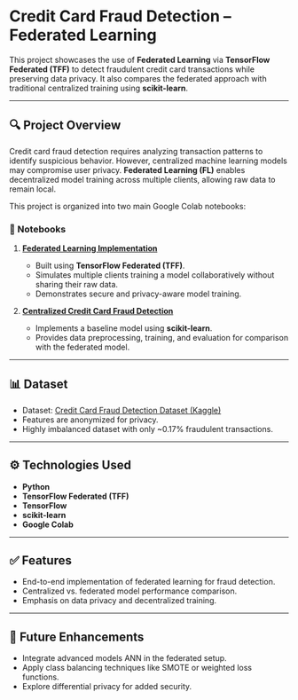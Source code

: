 # Credit Card Fraud Detection – Federated Learning

This project showcases the use of **Federated Learning** via **TensorFlow Federated (TFF)** to detect fraudulent credit card transactions while preserving data privacy. It also compares the federated approach with traditional centralized training using **scikit-learn**.

---

## 🔍 Project Overview

Credit card fraud detection requires analyzing transaction patterns to identify suspicious behavior. However, centralized machine learning models may compromise user privacy. **Federated Learning (FL)** enables decentralized model training across multiple clients, allowing raw data to remain local.

This project is organized into two main Google Colab notebooks:

### 📂 Notebooks

1. **[Federated Learning Implementation](https://www.kaggle.com/code/abdelrhmanzain/credit-card-fraud-federated-learning)**  
   - Built using **TensorFlow Federated (TFF)**.  
   - Simulates multiple clients training a model collaboratively without sharing their raw data.  
   - Demonstrates secure and privacy-aware model training.

2. **[Centralized Credit Card Fraud Detection](https://colab.research.google.com/drive/19cBVO7eMBWpJgu-Gy4aqoctldn7s4e3U?usp=sharing)**  
   - Implements a baseline model using **scikit-learn**.  
   - Provides data preprocessing, training, and evaluation for comparison with the federated model.

---

## 📊 Dataset

- Dataset: [Credit Card Fraud Detection Dataset (Kaggle)](https://www.kaggle.com/mlg-ulb/creditcardfraud)  
- Features are anonymized for privacy.  
- Highly imbalanced dataset with only ~0.17% fraudulent transactions.

---

## ⚙️ Technologies Used

- **Python**  
- **TensorFlow Federated (TFF)**  
- **TensorFlow**  
- **scikit-learn**  
- **Google Colab**

---

## ✅ Features

- End-to-end implementation of federated learning for fraud detection.  
- Centralized vs. federated model performance comparison.  
- Emphasis on data privacy and decentralized training.

---

## 🚀 Future Enhancements

- Integrate advanced models ANN in the federated setup.  
- Apply class balancing techniques like SMOTE or weighted loss functions.  
- Explore differential privacy for added security.
